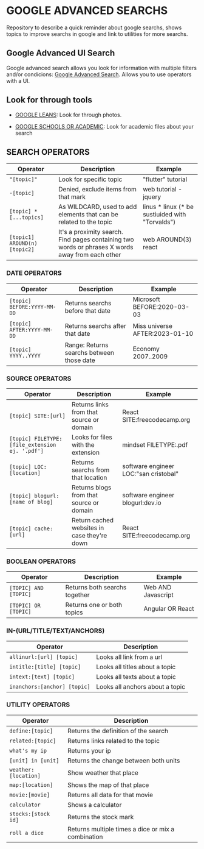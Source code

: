 # GOOGLE ADVANCED SEARCHS

Repository to describe a quick reminder about google searchs, shows topics to improve searchs in google and link to utilities for more searchs.

## Google Advanced UI Search

Google advanced search allows you look for information with multiple filters and/or condicions: [Google Advanced Search](https://www.google.com/advanced_search). Allows you to use operators with a UI.

## Look for through tools

* [GOOGLE LEANS](https://lens.google/intl/es-419/#shopping): Look for through photos.

* [GOOGLE SCHOOLS OR ACADEMIC](https://scholar.google.com/schhp?hl=es&as_sdt=0,5): Look for academic files about your search

## SEARCH OPERATORS

| Operator | Description | Example |
|----------|-------------|---------|
|`"[topic]"`| Look for specific topic | "flutter" tutorial |
|`-[topic]`| Denied, exclude items from that mark | web tutorial -jquery |
|`[topic] * [...topics]`| As WILDCARD, used to add elements that can be related to the topic | linus * linux (\* be sustiuided with "Torvalds") |
|`[topic1] AROUND(n) [topic2]`| It's a proximity search. Find pages containing two words or phrases X words away from each other | web AROUND(3) react|

### DATE OPERATORS

| Operator | Description | Example |
|----------|-------------|---------|
| `[topic] BEFORE:YYYY-MM-DD`| Returns searchs before that date | Microsoft BEFORE:2020-03-03 |
| `[topic] AFTER:YYYY-MM-DD`| Returns searchs after that date | Miss universe AFTER:2023-01-10 |
| `[topic] YYYY..YYYY`| Range: Returns searchs between those date | Economy 2007..2009 |

### SOURCE OPERATORS

| Operator | Description | Example |
|----------|-------------|---------|
| `[topic] SITE:[url]` | Returns links from that source or domain | React SITE:freecodecamp.org |
| `[topic] FILETYPE:[file_extension ej. '.pdf']` | Looks for files with the extension | mindset FILETYPE:.pdf |
| `[topic] LOC:[location]` | Returns searchs from that location | software engineer LOC:"san cristobal" |
| `[topic] blogurl:[name of blog]` | Returns blogs from that source or domain | software engineer blogurl:dev.io |
| `[topic] cache:[url]` | Return cached websites in case they're down | React SITE:freecodecamp.org |

### BOOLEAN OPERATORS

| Operator | Description | Example |
|----------|-------------|---------|
| `[TOPIC] AND [TOPIC]` | Returns both searchs together | Web AND Javascript |
| `[TOPIC] OR [TOPIC]` | Returns one or both topics | Angular OR React |

### IN-(URL/TITLE/TEXT/ANCHORS)

| Operator | Description |
|----------|-------------|
| `allinurl:[url] [topic]` | Looks all link from a url |
| `intitle:[title] [topic]` | Looks all titles about a topic |
| `intext:[text] [topic]` | Looks all texts about a topic |
| `inanchors:[anchor] [topic]` | Looks all anchors about a topic |

### UTILITY OPERATORS

| Operator | Description |
|----------|-------------|
| `define:[topic]` | Returns the definition of the search |
| `related:[topic]` | Returns links related to the topic |
| `what's my ip` | Returns your ip |
| `[unit] in [unit]` | Returns the change between both units |
| `weather:[location]` | Show weather that place |
| `map:[location]` | Shows the map of that place |
| `movie:[movie]` | Returns all data for that movie |
| `calculator` | Shows a calculator |
| `stocks:[stock id]` | Returns the stock mark |
| `roll a dice` | Returns multiple times a dice or mix a combination |
